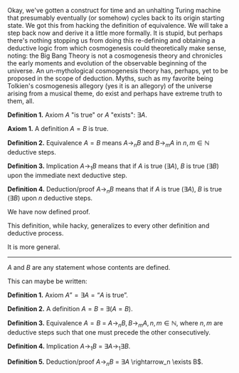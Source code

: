 Okay, we've gotten a construct for time and an unhalting Turing machine that presumably eventually (or somehow) cycles back to its origin starting state. We got this from hacking the definition of equivalence. We will take a step back now and derive it a little more formally. It is stupid, but perhaps there's nothing stopping us from doing this re-defining and obtaining a deductive logic from which cosmogenesis could theoretically make sense, noting: the Big Bang Theory is not a cosmogenesis theory and chronicles the early moments and evolution of the observable beginning of the universe. An un-mythological cosmogenesis theory has, perhaps, yet to be proposed in the scope of deduction. Myths, such as my favorite being Tolkien's cosmogenesis allegory (yes it is an allegory) of the universe arising from a musical theme, do exist and perhaps have extreme truth to them, all.

**Definition 1.** Axiom $A$ "is true" or $A$ "exists": $\exists A$.

**Axiom 1.** A definition $A = B$ is true. 

**Definition 2.** Equivalence $A = B$ means $A \rightarrow_n B$ and $B \rightarrow_m A$ in $n, m \in \mathbb{N}$ deductive steps.

**Definition 3.** Implication $A \rightarrow_1 B$ means that if $A$ is true ($\exists A$), $B$ is true ($\exists B$) upon the immediate next deductive step.

**Definition 4.** Deduction/proof $A \rightarrow_n B$ means that if $A$ is true ($\exists A$), $B$ is true ($\exists B$) upon $n$ deductive steps.

We have now defined proof.

This definition, while hacky, generalizes to every other definition and deductive process.

It is more general.

---

$A$ and $B$ are any statement whose contents are defined.

This can maybe be written:

**Definition 1.** $\text{Axiom } A\text{''} = \exists A = \text{``} A \text{ is true''}.$

**Definition 2.** A definition $A = B$ = $\exists (A = B)$. 

**Definition 3.** Equivalence $A = B$ = $A \rightarrow_n B, B \rightarrow_m A, n, m \in \mathbb{N}$, where $n, m$ are deductive steps such that one must precede the other consecutively.

**Definition 4.** Implication $A \rightarrow_1 B$ = $\exists A \rightarrow_1 \exists B$.

**Definition 5.** Deduction/proof $A \rightarrow_n B$ = $\exists A$ \rightarrow_n \exists B$.
